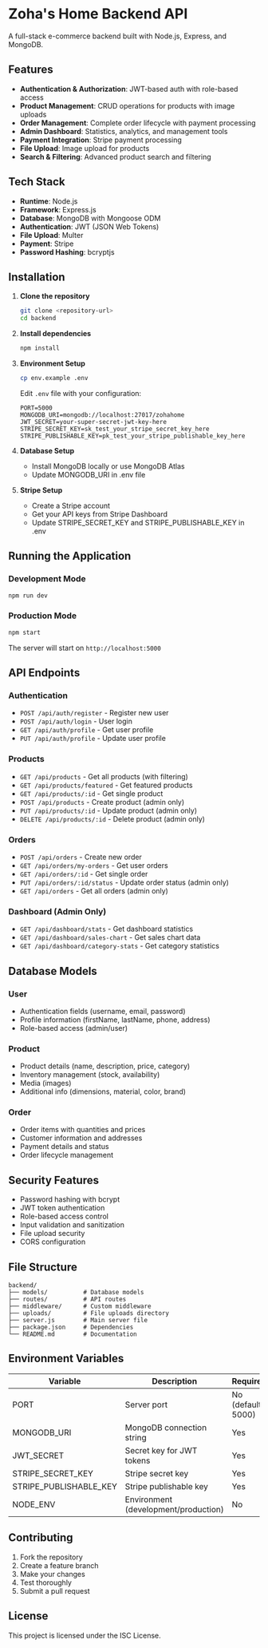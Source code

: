 # Zoha's Home Backend API

A full-stack e-commerce backend built with Node.js, Express, and MongoDB.

## Features

- **Authentication & Authorization**: JWT-based auth with role-based access
- **Product Management**: CRUD operations for products with image uploads
- **Order Management**: Complete order lifecycle with payment processing
- **Admin Dashboard**: Statistics, analytics, and management tools
- **Payment Integration**: Stripe payment processing
- **File Upload**: Image upload for products
- **Search & Filtering**: Advanced product search and filtering

## Tech Stack

- **Runtime**: Node.js
- **Framework**: Express.js
- **Database**: MongoDB with Mongoose ODM
- **Authentication**: JWT (JSON Web Tokens)
- **File Upload**: Multer
- **Payment**: Stripe
- **Password Hashing**: bcryptjs

## Installation

1. **Clone the repository**
   ```bash
   git clone <repository-url>
   cd backend
   ```

2. **Install dependencies**
   ```bash
   npm install
   ```

3. **Environment Setup**
   ```bash
   cp env.example .env
   ```
   
   Edit `.env` file with your configuration:
   ```env
   PORT=5000
   MONGODB_URI=mongodb://localhost:27017/zohahome
   JWT_SECRET=your-super-secret-jwt-key-here
   STRIPE_SECRET_KEY=sk_test_your_stripe_secret_key_here
   STRIPE_PUBLISHABLE_KEY=pk_test_your_stripe_publishable_key_here
   ```

4. **Database Setup**
   - Install MongoDB locally or use MongoDB Atlas
   - Update MONGODB_URI in .env file

5. **Stripe Setup**
   - Create a Stripe account
   - Get your API keys from Stripe Dashboard
   - Update STRIPE_SECRET_KEY and STRIPE_PUBLISHABLE_KEY in .env

## Running the Application

### Development Mode
```bash
npm run dev
```

### Production Mode
```bash
npm start
```

The server will start on `http://localhost:5000`

## API Endpoints

### Authentication
- `POST /api/auth/register` - Register new user
- `POST /api/auth/login` - User login
- `GET /api/auth/profile` - Get user profile
- `PUT /api/auth/profile` - Update user profile

### Products
- `GET /api/products` - Get all products (with filtering)
- `GET /api/products/featured` - Get featured products
- `GET /api/products/:id` - Get single product
- `POST /api/products` - Create product (admin only)
- `PUT /api/products/:id` - Update product (admin only)
- `DELETE /api/products/:id` - Delete product (admin only)

### Orders
- `POST /api/orders` - Create new order
- `GET /api/orders/my-orders` - Get user orders
- `GET /api/orders/:id` - Get single order
- `PUT /api/orders/:id/status` - Update order status (admin only)
- `GET /api/orders` - Get all orders (admin only)

### Dashboard (Admin Only)
- `GET /api/dashboard/stats` - Get dashboard statistics
- `GET /api/dashboard/sales-chart` - Get sales chart data
- `GET /api/dashboard/category-stats` - Get category statistics

## Database Models

### User
- Authentication fields (username, email, password)
- Profile information (firstName, lastName, phone, address)
- Role-based access (admin/user)

### Product
- Product details (name, description, price, category)
- Inventory management (stock, availability)
- Media (images)
- Additional info (dimensions, material, color, brand)

### Order
- Order items with quantities and prices
- Customer information and addresses
- Payment details and status
- Order lifecycle management

## Security Features

- Password hashing with bcrypt
- JWT token authentication
- Role-based access control
- Input validation and sanitization
- File upload security
- CORS configuration

## File Structure

```
backend/
├── models/          # Database models
├── routes/          # API routes
├── middleware/      # Custom middleware
├── uploads/         # File uploads directory
├── server.js        # Main server file
├── package.json     # Dependencies
└── README.md        # Documentation
```

## Environment Variables

| Variable | Description | Required |
|----------|-------------|----------|
| PORT | Server port | No (default: 5000) |
| MONGODB_URI | MongoDB connection string | Yes |
| JWT_SECRET | Secret key for JWT tokens | Yes |
| STRIPE_SECRET_KEY | Stripe secret key | Yes |
| STRIPE_PUBLISHABLE_KEY | Stripe publishable key | Yes |
| NODE_ENV | Environment (development/production) | No |

## Contributing

1. Fork the repository
2. Create a feature branch
3. Make your changes
4. Test thoroughly
5. Submit a pull request

## License

This project is licensed under the ISC License. 